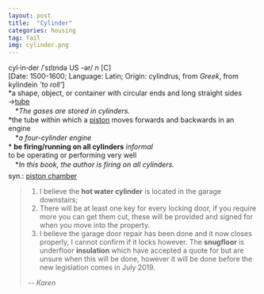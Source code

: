 ```yaml
---
layout: post
title:  "Cylinder"
categories: housing
tag: fail
img: cylinder.png
---
```

<DIV style="MARGIN: 0px 0px 5px">cyl<B>·</B>in<B>·</B>der /ˈsɪlɪndə US -ər/ <I>n</I> [C] <BR>[Date: 1500-1600; Language: Latin; Origin: cylindrus, from <I>Greek</I>, from kylindein <I>'to roll'</I>]<BR>*a shape, object, or container with circular ends and long straight sides<BR>→<A href="{{ site.baseurl }}/tube"><U>tube</U></A><BR>　*<I>The gases are stored in cylinders.</I><BR>*the tube within which a <A href="{{ site.baseurl }}/piston"><U>piston</U></A> moves forwards and backwards in an engine<BR>　*<I>a four-cylinder engine</I><BR>* <B>be firing/running on all cylinders</B> <I>informal</I> <BR>to be operating or performing very well<BR>　*<I>In this book, the author is firing on all cylinders.</I></DIV>
<DIV style="MARGIN: 0px 0px 5px">
<DIV style="MARGIN: 4px 0px">syn.: <A title="Find: piston chamber" class=syn href="{{ site.baseurl }}/piston%20chamber"><U>piston chamber</U></A></DIV></DIV>

> 1. I believe the **hot water cylinder** is located in the garage downstairs;
> 2.  There will be at least one key for every locking door, if you require more you can get them cut, these will be provided and signed for when you move into the property.
> 3. I believe the garage door repair has been done and it now closes properly, I cannot confirm if it locks however.  The **snugfloor** is underfloor **insulation** which have accepted a quote for but are unsure when this will be done, however it will be done before the new legislation comes in July 2019.
>
> -- <cite>Karen</cite>
